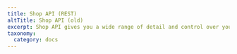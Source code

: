 ```yaml
---
title: Shop API (REST)
altTitle: Shop API (old)
excerpt: Shop API gives you a wide range of detail and control over your products base, as well as the basket functionality (called a "selection") with support of multiple payment and shipping methods.
taxonomy:
  category: docs
---
```

